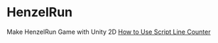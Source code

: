 # HenzelRun
Make HenzelRun Game with Unity 2D
<a href="https://rito15.github.io/posts/unity-cs-script-line-counter/">How to Use Script Line Counter</a>
